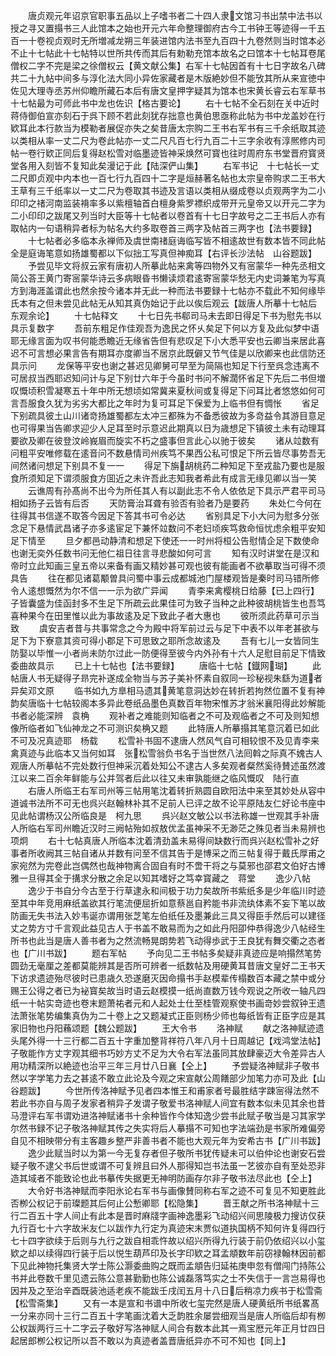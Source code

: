 <!-- { "loadSidebar": true } -->
　　唐贞观元年诏京官职事五品以上子嗜书者二十四人隶文馆习书出禁中法书以授之寻又置搨书三人此馆本之始也开元六年命整理御府古今工书钟王等迹得一千五百一十卷视贞观时无所増减龙朔三年装进馆内法书至九百四十九卷然则当时馆本必不止十七帖此十七帖特以世所共传而其后有勅勒充馆本故名之曰馆本十七帖耳卷尾僧权二字不完是梁之徐僧权云【黄文献公集】右军十七帖因首有十七日字故名八碑共二十九帖中间多与淳化法大同小异佐家藏者是木版絶妙但不能攷其所从来宣徳中佐见大理寺丞苏州仰瞻所藏石本后有唐文皇押字疑其为馆本也宋黄长睿云右军草书十七帖最为可师此书中龙也佐识【格古要论】
　　右十七帖不全石刻在关中近时蒋侍御伯宣亦刻石于呉下顾不若此刻犹存拙意也黄伯思亟称此帖为书中龙盖妙在行欵耳此本行款当为模勒者展促亦失之矣昔唐太宗购二王书右军书有三千余纸取其迹以类相从率一丈二尺为卷此帖亦一丈二尺凡百七行九百二十三字余收有淳熈修内司帖一卷行欵正同后复得赵松雪对临墨迹皆神采焕然可寳也往时周府东书堂晋府寳贤堂各用入刻皆不复知此矣漫记于此【陆深俨山集】
　　右军书记　十七帖长一丈二尺即贞观中内本也一百七行九百四十二字是烜赫著名帖也太宗皇帝购求二王书大王草有三千纸率以一丈二尺为卷取其书迹及言语以类相从缀成卷以贞观两字为二小印印之禇河南监装褙率多以紫檀轴首白檀身紫罗褾织成带开元皇帝又以开元二字为二小印印之跋尾又列当时大臣等十七帖者以卷首有十七日字故号之二王书后人亦有取帖内一句语稍异者标为帖名大约多取卷首三两字及帖首三两字也【法书要録】
　　十七帖者必多临本永禅师及虞世南禇庭诲临写皆不相逺故世有数本皆不同此帖全是庭诲笔意如扬雄蜀都以下似拙工写真但神痴耳【右评长沙法帖　山谷题跋】
　　予尝见毕文将叔云家有唐初人所摹此帖来禽等四物外又有宻蒙华一种先丞相文简公荅王黄门寄宻蒙华诗云多病眼昏书懒读烦君逺寄宻蒙华愁无内史词兼笔为写真方到海涯盖谓此也然余按今诸本并无此一种而法书要録十七帖亦不载此不知何缘毕氏本有之但未尝见此帖无从知其真伪始记于此以俟后观云【跋唐人所摹十七帖后　东观余论】
　　十七帖释文
　　十七日先书郗司马未去即日得足下书为慰先书以具示复数字
　　吾前东粗足作佳观吾为逸民之怀乆矣足下何以方复及此似梦中语耶无缘言面为叹书何能悉瞻近无缘省告但有悲叹足下小大悉平安也云卿当来居此喜迟不可言想必果言告有期耳亦度卿当不居京此既僻又节气佳是以欣卿来也此信防还具示问
　　龙保等平安也谢之甚迟见卿舅可早至为简隔也知足下行至呉念违离不可居叔当西耶迟知问计与足下别廿六年于今虽时书问不解濶怀省足下先后二书但増叹慨顷积雪凝寒五十年中所无想顷如常冀来夏秋间或复得足下问耳比者悠悠如何可言吾服食久犹为劣劣大都比之年时为复可耳足下保爱为上临书但有惆怅
　　省足下别疏具彼土山川诸竒扬雄蜀都左太冲三都殊为不备悉彼故为多竒益令其游目意足也可得果当告卿求迎少人足耳至时示意迟此期真以日为歳想足下镇彼土未有动理耳要欲及卿在彼登汶岭峩眉而旋实不朽之盛事但言此心以驰于彼矣
　　诸从竝数有问粗平安唯修载在逺音问不数悬情司州疾笃不果西公私可恨足下所云皆尽事势吾无间然诸问想足下别具不复一一
　　得足下旃胡桃药二种知足下至戎盐乃要也是服食所须知足下谓须服食方囬近之未许吾此志知我者希此有成言无缘见卿以当一笑
　　云谯周有孙髙尚不出今为所任其人有以副此志不令人依依足下具示严君平司马相如扬子云皆有后否
　　天防膏治耳聋有验否有验者乃是要药
　　朱处仁今何在往得其书信遂不取答今因足下答其书可令必达
　　省别具足下小大问为慰多分张念足下悬情武昌诸子亦多逺宦足下兼怀竝数问不老妇顷疾笃救命恒忧虑余粗平安知足下情至
　　旦夕都邑动静清和想足下使还一一时州将桓公告慰情企足下数使命也谢无奕外任数书问无他仁祖日往言寻悲酸如何可言
　　知有汉时讲堂在是汉和帝时立此知画三皇五帝以来备有画又精妙甚可观也彼有能画者不欲摹取当可得不须具告
　　往在都见诸葛颙曽具问蜀中事云成都城池门屋楼观皆是秦时司马错所修令人逺想慨然为尔不信一一示为欲广异闻
　　青李来禽樱桃日给藤【已上四行】子皆囊盛为佳函封多不生足下所疏云此果佳可为致子当种之此种彼胡桃皆生也吾笃喜种果今在田里惟以此为事故逺及足下致此子者大惠也
　　彼所须此药草可示当致
　　虞安吉者昔与共事常念之今为殿中将军前过云与足下中表不以年老甚欲与足下为下寮意其资可得小郡足下可思致之耶所念故逺及
　　吾有七儿一女皆同生防娶以毕惟一小者尚未防尔过此一防便得至彼今内外孙有十六人足慰目前足下情致委曲故具示
　　已上十七帖也【法书要録】
　　唐临十七帖【鐡网瑚】
　　此帖唐人书无疑得子昻完补遂成全物当与苏子美补怀素自叙同一珍秘视朱繇为道者异矣邓文原
　　临书如九方臯相马遗其黄笔意洞达妙在转折若拘然位置不复有神韵矣唐临十七帖较阁本多异此卷纸品墨色真数百年物宋惟苏才翁米襄阳得此妙解能书者必能深辨　袁桷
　　观补者之难能则知临者之不可及观临者之不可及则知想像所临者如飞仙神龙之不可测识矣桷又题
　　此特唐人所摹搨其笔意沉着已如此不可及况真迹耶　杨载
　　松雪补书固不逮唐人然风气自可相较恨不及见青李来禽真迹与此临本又当何如耳　张松雪翁负书名于当世然八法囘斡之际真不媿古人观唐人所摹帖不完处数行但神采沉着处知公不逮古人多矣观者粲然奚待賛述虽然渡江以来二百余年鲜能与公并驾者后此以往又未审孰能继之临风慨叹　陆行直
　　右唐人所临王右军司州等三帖用笔沈着转折熟圆自欧阳法中来至其妙处从容中道诚书法所不可无也呉兴赵翰林补其不足前人已评之故不论平原陆友仁好论书座中见此帖谓杨汉公所临良是　柯九思
　　呉兴赵文敏公以书法称雄一世观其手补唐人所临右军司州瞻近汉时三阙帖殆如叔敖优孟虽神采不无渺茫之殊见者当未易辨也　项炯
　　右十七帖真唐人所临本沈着清劲盖未易得间缺数行而呉兴赵松雪补之好事者所收阙其三帖自诸从并数有问至不信其告于是博采之而三帖复得于戴氏厚甫之家宛然为完卷此岂偶然也哉神物离合固自有时不啻干将之与莫邪也邵君文伯好古博雅一旦得其全于搆求分散之余足以知其嗜好之笃幸寳藏之　蒋堂
　　逸少八帖
　　逸少于书自分今古至于行草逮永和间极于功力矣故所书紫纸多是少年临川时迹至其中年竞用麻纸盖欲其行笔流便屈折如意蔡邕自矜能书非流纨体素不妄下笔以故防画无失书法入妙韦诞亦谓用张芝笔左伯纸任及墨兼此三具又得臣手然后可以建径丈之势方寸千言观此益见古人于书盖不敢易而为之如此丹阳卲仲恭得逸少八帖经生所书也此当是唐人善书者为之然流畅晃朗势若飞动得歩武于王良犹有舞交衢之态者也【广川书跋】
　　题右军帖
　　予向见二王书帖多矣疑非真迹应是响搨然笔势圆劲无毫厘之差都莫能辨其是否所可辨者一纸数帖及用硬黄耳昔唐文皇好二王书天下访求遗迹殆尽彼时已患歳久恐遂磨灭因命搨书手赵模辈传榻数百本藏之禁中或分赐王公得之者已为袐寳矣故当时语云赵模摸一纸尚直数万钱今观说之所收一轴凡四纸一十帖实竒迹也卷末题萧祐者元和人起处士仕至桂管观察使书画竒妙尝叙钟王遗法萧张笔势编集真伪为二十卷上之又题凝式正臣则杨少师也每纸皆有正臣字应是其家旧物也丹阳蘓颂题【魏公题跋】
　　王大令书
　　洛神赋
　　献之洛神赋迹遗头尾外得一十三行都二百五十字重加整背祥符八年八月十日周越记【戏鸿堂法帖】子敬能作方丈字观其细书巧妙方丈不足为大令右军法虽同其放肆豪迈大令差异古人用功精深所以絶迹也治平三年三月廿八日襄【仝上】
　　予尝疑洛神赋非子敬书然以字学笔力去之甚逺不敢立此论及今观之宋宣献公周饍部少加笔力亦可及此【山谷题跋】
　　今世所传洛神赋予见者四本惟王和甫家者号最胜结字踈宻得法然不若此书亦自与周子发家者稍异子发谓子敬爱书洛神赋人间宜有数本似未见其余也昔马澄评右军书谓劝进洛神赋诸书十余种皆作今体知逸少尝书此赋子敬当是习其家学尔然书録不记子敬洛神赋其传之失实将后人摹搨不可知也字法端劲是书家所难偏旁自见不相映带分有主客趣乡整严非善书者不能也大观元年为安希古书【广川书跋】
　　逸少此赋当时以为第一今无复存者但子敬所书犹传疑未可以伯仲论也谢安石尝疑子敬不逮父书后世或谓不可复辨且曰外人那得知岂书法虽一艺彼亦自有至处恐非造其域者不能致论也此书摹传失据更无神明防画存尔非子敬书法尽此也【仝上】
　　大令好书洛神赋而李阳氷论右军书与画像賛同称右军之迹不可复见不知更胜此否栁公权记于前璨题其后何止公慙卿耶【松隐集】
　　晋王献之所书洛神赋十三行二百五十字人间止有此本是晋时麻牋字画神逸墨彩飞动绍兴间思陵极力搜访仅获九行百七十六字故米友仁以跋作九行定为真迹宋末贾似道执国柄不知何许复得四行七十四字欲续于后则与九行之跋自相乖忤故以绍兴所得九行装于前仍依绍兴以小玺欵之却以续得四行装于后以悦生葫芦印及长字印欵之耳孟頫数年前窃禄翰林因前都下见此神物托集贤大学士陈公灏委曲购之既而孟頫告归延祐庚申忽有僧闯门持陈公书并此卷数千里见遗云陈公意甚勤勤也陈公诚磊落笃实之士不失信于一言岂易得也因并及之至治辛酉既装池适老疾不能跋壬戌闰五月十八日后稍凉力疾书于松雪斋【松雪斋集】
　　又有一本是宣和书谱中所收七玺完然是唐人硬黄纸所书纸畧髙一分来亦同十三行二百五十字笔画沈着大乏韵胜余屡尝细观当是唐人所临后却有栁公权跋两行三十二字云子敬好写洛神赋人间合有数本此其一焉宝厯元年正月廿四日起居郎栁公权记所以吾不敢以为真迹者盖晋唐纸异亦不可不知也【同上】
